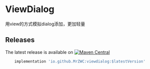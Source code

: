 # ViewDialog
用view的方式模拟dialog添加，更加轻量

Releases
--------
The latest release is available on [![Maven Central](https://img.shields.io/maven-central/v/io.github.MrZWC/viewdialog.svg?label=Maven%20Central)](https://search.maven.org/artifact/io.github.MrZWC/viewdialog)
```groovy
    implementation 'io.github.MrZWC:viewdialog:$latestVersion'
```
